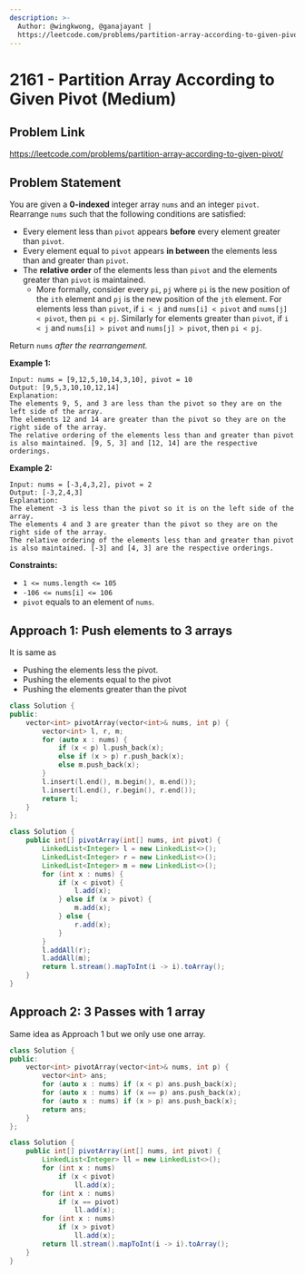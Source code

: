 ```yaml
---
description: >-
  Author: @wingkwong, @ganajayant |
  https://leetcode.com/problems/partition-array-according-to-given-pivot/
---
```


# 2161 - Partition Array According to Given Pivot (Medium)

## Problem Link

https://leetcode.com/problems/partition-array-according-to-given-pivot/

## Problem Statement

You are given a **0-indexed** integer array `nums` and an integer `pivot`. Rearrange `nums` such that the following conditions are satisfied:

* Every element less than `pivot` appears **before** every element greater than `pivot`.
* Every element equal to `pivot` appears **in between** the elements less than and greater than `pivot`.
* The **relative order** of the elements less than `pivot` and the elements greater than `pivot` is maintained.
  * More formally, consider every `pi`, `pj` where `pi` is the new position of the `ith` element and `pj` is the new position of the `jth` element. For elements less than `pivot`, if `i < j` and `nums[i] < pivot` and `nums[j] < pivot`, then `pi < pj`. Similarly for elements greater than `pivot`, if `i < j` and `nums[i] > pivot` and `nums[j] > pivot`, then `pi < pj`.

Return `nums` _after the rearrangement._

**Example 1:**

```
Input: nums = [9,12,5,10,14,3,10], pivot = 10
Output: [9,5,3,10,10,12,14]
Explanation: 
The elements 9, 5, and 3 are less than the pivot so they are on the left side of the array.
The elements 12 and 14 are greater than the pivot so they are on the right side of the array.
The relative ordering of the elements less than and greater than pivot is also maintained. [9, 5, 3] and [12, 14] are the respective orderings.
```

**Example 2:**

```
Input: nums = [-3,4,3,2], pivot = 2
Output: [-3,2,4,3]
Explanation: 
The element -3 is less than the pivot so it is on the left side of the array.
The elements 4 and 3 are greater than the pivot so they are on the right side of the array.
The relative ordering of the elements less than and greater than pivot is also maintained. [-3] and [4, 3] are the respective orderings. 
```

**Constraints:**

* `1 <= nums.length <= 105`
* `-106 <= nums[i] <= 106`
* `pivot` equals to an element of `nums`.

## Approach 1: Push elements to 3 arrays

It is same as

* Pushing the elements less the pivot.
* Pushing the elements equal to the pivot
* Pushing the elements greater than the pivot

<Tabs>
<TabItem value="cpp" label="C++">
<SolutionAuthor name="@wingkwong"/>

```cpp
class Solution {
public:
    vector<int> pivotArray(vector<int>& nums, int p) {
        vector<int> l, r, m;
        for (auto x : nums) {
            if (x < p) l.push_back(x);
            else if (x > p) r.push_back(x);
            else m.push_back(x);
        }
        l.insert(l.end(), m.begin(), m.end());
        l.insert(l.end(), r.begin(), r.end());
        return l;
    }
};
```

</TabItem>
<TabItem value="java" label="Java">
<SolutionAuthor name="@ganajayant"/>

```java
class Solution {
    public int[] pivotArray(int[] nums, int pivot) {
        LinkedList<Integer> l = new LinkedList<>();
        LinkedList<Integer> r = new LinkedList<>();
        LinkedList<Integer> m = new LinkedList<>();
        for (int x : nums) {
            if (x < pivot) {
                l.add(x);
            } else if (x > pivot) {
                m.add(x);
            } else {
                r.add(x);
            }
        }
        l.addAll(r);
        l.addAll(m);
        return l.stream().mapToInt(i -> i).toArray();
    }
}
```
</TabItem>
</Tabs>


## Approach 2: 3 Passes with 1 array

Same idea as Approach 1 but we only use one array.

<Tabs>
<TabItem value="cpp" label="C++">
<SolutionAuthor name="@wingkwong"/>

```cpp
class Solution {
public:
    vector<int> pivotArray(vector<int>& nums, int p) {
        vector<int> ans;
        for (auto x : nums) if (x < p) ans.push_back(x);
        for (auto x : nums) if (x == p) ans.push_back(x);
        for (auto x : nums) if (x > p) ans.push_back(x);
        return ans;
    }
};
```

</TabItem>
<TabItem value="java" label="Java">
<SolutionAuthor name="@ganajayant"/>

```java
class Solution {
    public int[] pivotArray(int[] nums, int pivot) {
        LinkedList<Integer> ll = new LinkedList<>();
        for (int x : nums)
            if (x < pivot)
                ll.add(x);
        for (int x : nums)
            if (x == pivot)
                ll.add(x);
        for (int x : nums)
            if (x > pivot)
                ll.add(x);
        return ll.stream().mapToInt(i -> i).toArray();
    }
}
```
</TabItem>
</Tabs>



